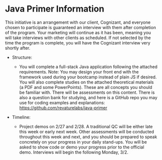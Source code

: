 # Java Primer Information

This initiative is an arrangement with our client, Cognizant, and everyone chosen to participate is guaranteed an interview with them after completion of the program. Your marketing will continue as it has been, meaning you will take interviews with other clients as scheduled. If not selected by the time the program is complete, you will have the Cognizant interview very shortly after.

- Structure: 
    - You will complete a full-stack Java application following the attached requirements. Note: You may design your front end with the framework used during your bootcamp instead of plain JS if desired.
You will also complete studies on the attached theoretical materials (a PDF and some PowerPoints). These are all concepts you should be familiar with. There will be assessments on this content.
There is also a question bank for studying, and here is a GitHub repo you may use for coding examples and explanations:  https://github.com/revaturelabs/java-primer

- Timeline: 
    - Project demos on 2/27 and 2/28. 
A traditional QC will be either late this week or early next week. 
Other assessments will be conducted throughout this week and next, and you should be prepared to speak concretely on your progress in your daily stand-ups. You will be asked to show code or demo your progress prior to the official demo. 
Interviews will begin the following Monday,  3/2.
